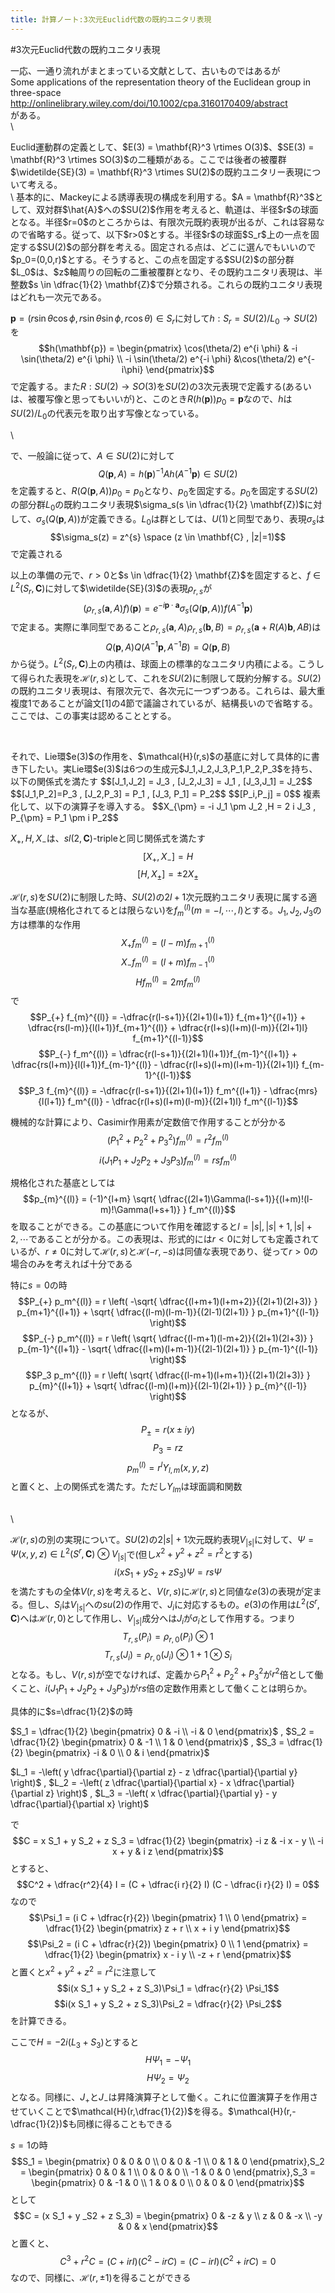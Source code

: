 ```yaml
---
title: 計算ノート:3次元Euclid代数の既約ユニタリ表現
---
```

#3次元Euclid代数の既約ユニタリ表現


一応、一通り流れがまとまっている文献として、古いものではあるが\
Some applications of the representation theory of the Euclidean group in three-space\
http://onlinelibrary.wiley.com/doi/10.1002/cpa.3160170409/abstract \
がある。
\
\


<p>
Euclid運動群の定義として、$E(3) = \mathbf{R}^3 \rtimes O(3)$、$SE(3) = \mathbf{R}^3 \rtimes SO(3)$の二種類がある。ここでは後者の被覆群$\widetilde{SE}(3) = \mathbf{R}^3 \rtimes SU(2)$の既約ユニタリー表現について考える。<br/>
\
基本的に、Mackeyによる誘導表現の構成を利用する。$A = \mathbf{R}^3$として、双対群$\hat{A}$への$SU(2)$作用を考えると、軌道は、半径$r$の球面となる。半径$r=0$のところからは、有限次元既約表現が出るが、これは容易なので省略する。従って、以下$r>0$とする。半径$r$の球面$S_r$上の一点を固定する$SU(2)$の部分群を考える。固定される点は、どこに選んでもいいので$p_0=(0,0,r)$とする。そうすると、この点を固定する$SU(2)$の部分群$L_0$は、$z$軸周りの回転の二重被覆群となり、その既約ユニタリ表現は、半整数$s \in \dfrac{1}{2} \mathbf{Z}$で分類される。これらの既約ユニタリ表現はどれも一次元である。


$\mathbf{p} = (r \sin \theta \cos \phi , r \sin \theta \sin \phi , r \cos \theta) \in S_r$に対して$h : S_r=SU(2)/L_0 \to SU(2)$を
$$h(\mathbf{p}) = \begin{pmatrix} \cos(\theta/2) e^{i \phi} & -i \sin(\theta/2) e^{i \phi} \\ -i \sin(\theta/2) e^{-i \phi} &\cos(\theta/2) e^{-i\phi} \end{pmatrix}$$
で定義する。また$R:SU(2) \to SO(3)$を$SU(2)$の3次元表現で定義する(あるいは、被覆写像と思ってもいいが)と、このとき$R(h(\mathbf{p}))p_0=\mathbf{p}$なので、$h$は$SU(2)/L_0$の代表元を取り出す写像となっている。

\

で、一般論に従って、$A \in SU(2)$に対して
$$Q(\mathbf{p},A) = h(\mathbf{p})^{-1}A h(A^{-1} \mathbf{p}) \in SU(2)$$
を定義すると、$R(Q(\mathbf{p},A)) p_0 = p_0$となり、$p_0$を固定する。$p_0$を固定する$SU(2)$の部分群$L_0$の既約ユニタリ表現$\sigma_s(s \in \dfrac{1}{2} \mathbf{Z})$に対して、$\sigma_s(Q(\mathbf{p},A))$が定義できる。$L_0$は群としては、$U(1)$と同型であり、表現$\sigma_s$は
$$\sigma_s(z) = z^{s} \space (z \in \mathbf{C} , |z|=1)$$
で定義される<br/>


以上の準備の元で、$r>0$と$s \in \dfrac{1}{2} \mathbf{Z}$を固定すると、$f \in L^2(S_r , \mathbf{C})$に対して$\widetilde{SE}(3)$の表現$\rho_{r,s}$が
$$( \rho_{r,s}(\mathbf{a},A)f )(\mathbf{p}) = e^{-i \mathbf{p} \cdot \mathbf{a}} \sigma_s(Q(\mathbf{p},A)) f(A^{-1} \mathbf{p})$$
で定まる。実際に準同型であること$\rho_{r,s}(\mathbf{a},A)\rho_{r,s}(\mathbf{b} , B) = \rho_{r,s}(\mathbf{a}+R(A)\mathbf{b},AB)$は
$$Q(\mathbf{p},A) Q(A^{-1}\mathbf{p} , A^{-1}B) = Q(\mathbf{p},B)$$
から従う。$L^2(S_r,\mathbf{C})$上の内積は、球面上の標準的なユニタリ内積による。こうして得られた表現を$\mathcal{H}(r,s)$として、これを$SU(2)$に制限して既約分解する。$SU(2)$の既約ユニタリ表現は、有限次元で、各次元に一つずつある。これらは、最大重複度1であることが論文[1]の4節で議論されているが、結構長いので省略する。ここでは、この事実は認めることとする。
</p>
<br/>


<p>
それで、Lie環$e(3)$の作用を、$\mathcal{H}(r,s)$の基底に対して具体的に書き下したい。実Lie環$e(3)$は6つの生成元$J_1,J_2,J_3,P_1,P_2,P_3$を持ち、以下の関係式を満たす
$$[J_1,J_2] = J_3 , [J_2,J_3] = J_1 , [J_3,J_1] = J_2$$
$$[J_1,P_2]=P_3 , [J_2,P_3] = P_1 , [J_3, P_1] = P_2$$
$$[P_i,P_j] = 0$$
複素化して、以下の演算子を導入する。
$$X_{\pm} = -i J_1 \pm J_2 ,H = 2 i J_3 , P_{\pm} = P_1 \pm i P_2$$

$X_{+},H,X_{-}$は、$sl(2,\mathbf{C})$-tripleと同じ関係式を満たす
$$[X_{+} , X_{-}] = H$$
$$[H , X_{\pm}] = \pm 2 X_{\pm}$$

$\mathcal{H}(r,s)$を$SU(2)$に制限した時、$SU(2)$の$2l+1$次元既約ユニタリ表現に属する適当な基底(規格化されてるとは限らない)を$f_m^{(l)}(m=-l,\cdots,l)$とする。$J_1,J_2,J_3$の方は標準的な作用
$$X_{+} f_{m}^{(l)} = (l-m) f_{m+1}^{(l)}$$
$$X_{-} f_{m}^{(l)} = (l+m) f_{m-1}^{(l)}$$
$$H f_{m}^{(l)} = 2 m f_{m}^{(l)}$$
で
$$P_{+} f_{m}^{(l)} = -\dfrac{r(l-s+1)}{(2l+1)(l+1)} f_{m+1}^{(l+1)} + \dfrac{rs(l-m)}{l(l+1)}f_{m+1}^{(l)} + \dfrac{r(l+s)(l+m)(l-m)}{(2l+1)l} f_{m+1}^{(l-1)}$$
$$P_{-} f_m^{(l)} = \dfrac{r(l-s+1)}{(2l+1)(l+1)}f_{m-1}^{(l+1)} + \dfrac{rs(l+m)}{l(l+1)}f_{m-1}^{(l)} - \dfrac{r(l+s)(l+m)(l+m-1)}{(2l+1)l} f_{m-1}^{(l-1)}$$
$$P_3 f_{m}^{(l)} = -\dfrac{r(l-s+1)}{(2l+1)(l+1)} f_m^{(l+1)} - \dfrac{mrs}{l(l+1)} f_m^{(l)} - \dfrac{r(l+s)(l+m)(l-m)}{(2l+1)l} f_m^{(l-1)}$$


機械的な計算により、Casimir作用素が定数倍で作用することが分かる
$$(P_1^2+P_2^2+P_3^2) f_{m}^{(l)} = r^2 f_{m}^{(l)}$$
$$i (J_1 P_1 + J_2 P_2 + J_3 P_3) f_{m}^{(l)} = rs f_{m}^{(l)}$$


規格化された基底としては
$$p_{m}^{(l)} = (-1)^{l+m} \sqrt{ \dfrac{(2l+1)\Gamma(l-s+1)}{(l+m)!(l-m)!\Gamma(l+s+1)} } f_m^{(l)}$$
を取ることができる。この基底について作用を確認すると$l=|s|,|s|+1,|s|+2,\cdots$であることが分かる。この表現は、形式的には$r<0$に対しても定義されているが、$r \neq 0$に対して$\mathcal{H}(r,s)$と$\mathcal{H}(-r,-s)$は同値な表現であり、従って$r>0$の場合のみを考えれば十分である


特に$s=0$の時
$$P_{+} p_m^{(l)} = r \left( -\sqrt{ \dfrac{(l+m+1)(l+m+2)}{(2l+1)(2l+3)} } p_{m+1}^{(l+1)} + \sqrt{ \dfrac{(l-m)(l-m-1)}{(2l-1)(2l+1)} } p_{m+1}^{(l-1)} \right)$$
$$P_{-} p_m^{(l)} = r \left( \sqrt{ \dfrac{(l-m+1)(l-m+2)}{(2l+1)(2l+3)} } p_{m-1}^{(l+1)} - \sqrt{ \dfrac{(l+m)(l+m-1)}{(2l-1)(2l+1)} } p_{m-1}^{(l-1)} \right)$$
$$P_3 p_m^{(l)} =  r \left( \sqrt{ \dfrac{(l-m+1)(l+m+1)}{(2l+1)(2l+3)} } p_{m}^{(l+1)} + \sqrt{ \dfrac{(l-m)(l+m)}{(2l-1)(2l+1)} } p_{m}^{(l-1)} \right)$$
となるが、
$$P_{\pm} = r (x \pm i y)$$
$$P_{3} = r z$$
$$p_m^{(l)} = r^l Y_{l,m}(x,y,z)$$
と置くと、上の関係式を満たす。ただし$Y_{lm}$は球面調和関数
</p>


\
\


$\mathcal{H}(r,s)$の別の実現について。$SU(2)$の$2|s|+1$次元既約表現$V_{|s|}$に対して、$\Psi=\Psi(x,y,z) \in L^2(S^r,\mathbf{C}) \otimes V_{|s|}$で(但し$x^2+y^2+z^2=r^2$とする)
$$i(x S_1 + y S_2 + z S_3)\Psi = rs \Psi$$
を満たすもの全体$V(r,s)$を考えると、$V(r,s)$に$\mathcal{H}(r,s)$と同値な$e(3)$の表現が定まる。但し、$S_i$は$V_{|s|}$への$su(2)$の作用で、$J_i$に対応するもの。$e(3)$の作用は$L^2(S^r,\mathbf{C})$へは$\mathcal{H}(r,0)$として作用し、$V_{|s|}$成分へは$J_i$が$\sigma_i$として作用する。つまり
$$T_{r,s}(P_i) = \rho_{r,0}(P_i) \otimes 1$$
$$T_{r,s}(J_i) = \rho_{r,0}(J_i) \otimes 1 + 1 \otimes S_i$$
となる。もし、$V(r,s)$が空でなければ、定義から$P_1^2+P_2^2+P_3^2$が$r^2$倍として働くこと、$i(J_1 P_1 + J_2 P_2 + J_3 P_3)$が$rs$倍の定数作用素として働くことは明らか。



具体的に$s=\dfrac{1}{2}$の時

$S_1 = \dfrac{1}{2} \begin{pmatrix} 0 & -i \\ -i & 0 \end{pmatrix}$ , $S_2 = \dfrac{1}{2} \begin{pmatrix} 0 & -1 \\ 1 & 0 \end{pmatrix}$ , $S_3 = \dfrac{1}{2} \begin{pmatrix} -i & 0 \\ 0 & i \end{pmatrix}$

$L_1 = -\left( y \dfrac{\partial}{\partial z} - z \dfrac{\partial}{\partial y} \right)$ , $L_2 = -\left( z \dfrac{\partial}{\partial x} - x \dfrac{\partial}{\partial z} \right)$ , $L_3 = -\left( x \dfrac{\partial}{\partial y} - y \dfrac{\partial}{\partial x} \right)$

で
$$C = x S_1 + y S_2 + z S_3 = \dfrac{1}{2} \begin{pmatrix} -i z & -i x - y \\ -i x + y & i z \end{pmatrix}$$
とすると、
$$C^2 + \dfrac{r^2}{4} I = (C + \dfrac{i r}{2} I) (C - \dfrac{i r}{2} I) = 0$$
なので
$$\Psi_1 = (i C + \dfrac{r}{2}) \begin{pmatrix} 1 \\ 0 \end{pmatrix} = \dfrac{1}{2} \begin{pmatrix} z + r \\ x + i y \end{pmatrix}$$
$$\Psi_2 = (i C + \dfrac{r}{2}) \begin{pmatrix} 0 \\ 1 \end{pmatrix} = \dfrac{1}{2} \begin{pmatrix} x - i y \\ -z + r \end{pmatrix}$$
と置くと$x^2+y^2+z^2=r^2$に注意して
$$i(x S_1 + y S_2 + z S_3)\Psi_1 = \dfrac{r}{2} \Psi_1$$
$$i(x S_1 + y S_2 + z S_3)\Psi_2 = \dfrac{r}{2} \Psi_2$$
を計算できる。

ここで$H = -2i (L_3 + S_3)$とすると
$$H \Psi_1 = -\Psi_1$$
$$H \Psi_2 = \Psi_2$$
となる。同様に、$J_{+}$と$J_{-}$は昇降演算子として働く。これに位置演算子を作用させていくことで$\mathcal{H}(r,\dfrac{1}{2})$を得る。$\mathcal{H}(r,-\dfrac{1}{2})$も同様に得ることもできる


$s=1$の時
$$S_1 = \begin{pmatrix} 0 & 0 & 0 \\ 0 & 0 & -1 \\ 0 & 1 & 0 \end{pmatrix},S_2 = \begin{pmatrix} 0 & 0 & 1 \\ 0 & 0 & 0 \\ -1 & 0 & 0 \end{pmatrix},S_3 = \begin{pmatrix} 0 & -1 & 0 \\ 1 & 0 & 0 \\ 0 & 0 & 0 \end{pmatrix}$$
として
$$C = (x S_1 + y _S2 + z S_3) = \begin{pmatrix} 0 & -z & y \\ z & 0 & -x \\ -y & 0 & x \end{pmatrix}$$
と置くと、
$$C^3 + r^2 C = (C+ i r I)(C^2 - i r C) = (C - i rI)(C^2 + i r C) = 0$$
なので、同様に、$\mathcal{H}(r,\pm 1)$を得ることができる







